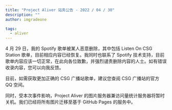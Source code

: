 ```yaml
---
title: "Project Aliver 站务公告 - 2022 / 04 / 30"
description: ""
author: imgradeone

tags:
  - aliver
---
```


4 月 29 日，我的 Spotify 歌单被某人恶意删除，其中包括 Listen On CSG Station 歌单，目前相应内容已经恢复。我同时也联系了 Spotify 技术支持，目前歌单内容应该一切正常，在此向各位致歉，并强烈谴责删除内容的人士。如有错误收录内容，您可以向我反馈。

目前，如需获取更加正确的 CSG 广播站歌单，建议您查阅 CSG 广播站的官方 QQ 空间。

同时，受本次事件影响，Project Aliver 的图片服务器兼访问量统计服务器将暂时关机。我们已经将所有图片迁移至基于 GitHub Pages 的服务中。
